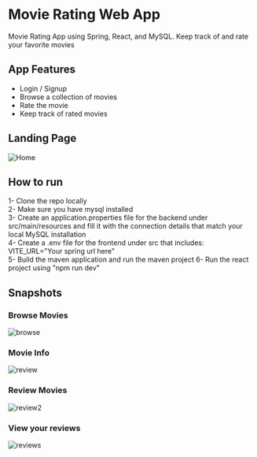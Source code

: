 # Movie Rating Web App 
Movie Rating App using Spring, React, and MySQL. Keep track of and rate your favorite movies  

## App Features  
- Login / Signup  
- Browse a collection of movies  
- Rate the movie  
- Keep track of rated movies  

## Landing Page  
![Home](https://github.com/OmarAz01/movie-rating-fullstack/assets/118571302/18f7d4ff-222c-400e-9a85-fe7a59e7a28a)  
  
## How to run  
1- Clone the repo locally  
2- Make sure you have mysql installed  
3- Create an application.properties file for the backend under src/main/resources and fill it with the connection details that match your local MySQL installation  
4- Create a .env file for the frontend under src that includes: VITE_URL="Your spring url here"  
5- Build the maven application and run the maven project
6- Run the react project using "npm run dev"

## Snapshots  

### Browse Movies
![browse](https://github.com/OmarAz01/movie-rating-fullstack/assets/118571302/2851d652-2ee0-4f04-9041-5b510fd87c6b)  

### Movie Info
![review](https://github.com/OmarAz01/movie-rating-fullstack/assets/118571302/148e6fc1-47da-4c8f-8fb6-a17ce7040341)  

### Review Movies  
![review2](https://github.com/OmarAz01/movie-rating-fullstack/assets/118571302/86e7294a-aabe-4544-b12f-a1aa8ebb03e8)  

### View your reviews  
![reviews](https://github.com/OmarAz01/movie-rating-fullstack/assets/118571302/291aae06-f4b1-4c37-9127-687ddf116094)



